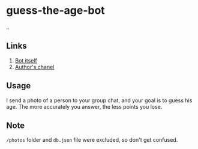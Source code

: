 # guess-the-age-bot
..

Links
----
1. [Bot itself](https://t.me/GuessTheAgeBot)
2. [Author's chanel](https://t.me/FilteredInternet)

Usage
---
I send a photo of a person to your group chat, and your goal is to guess his age. The more accurately you answer, the less points you lose.

Note
---
`/photos` folder and `db.json` file were excluded, so don't get confused.